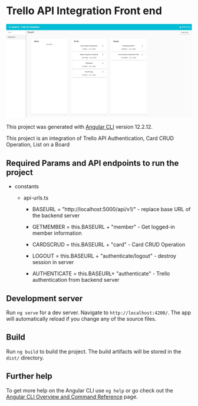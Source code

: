 # Trello API Integration Front end

![Screenshot](dashboard.PNG)

This project was generated with [Angular CLI](https://github.com/angular/angular-cli) version 12.2.12.

This project is an integration of Trello API Authentication, Card CRUD Operation, List on a Board

## Required Params and API endpoints to run the project


* constants
	* api-urls.ts

		* BASEURL = "http://localhost:5000/api/v1/" - replace base URL of the backend server

		* GETMEMBER = this.BASEURL + "member" - Get logged-in member information

		* CARDSCRUD = this.BASEURL + "card" - Card CRUD Operation 

		* LOGOUT = this.BASEURL + "authenticate/logout" - destroy session in server

		* AUTHENTICATE = this.BASEURL+ "authenticate" - Trello authentication from backend server

## Development server

Run `ng serve` for a dev server. Navigate to `http://localhost:4200/`. The app will automatically reload if you change any of the source files.

## Build

Run `ng build` to build the project. The build artifacts will be stored in the `dist/` directory.


## Further help

To get more help on the Angular CLI use `ng help` or go check out the [Angular CLI Overview and Command Reference](https://angular.io/cli) page.

